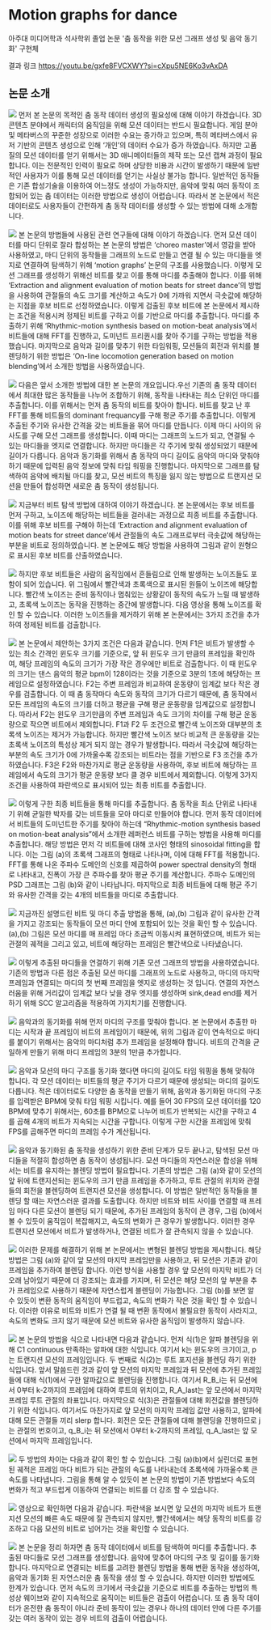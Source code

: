 # Motion graphs for dance
아주대 미디어학과 석사학위 졸업 논문 '춤 동작을 위한 모션 그래프 생성 및 음악 동기화' 구현체

결과 링크
https://youtu.be/gxfe8FVCXWY?si=cXpu5NE6Ko3vAxDA

## 논문 소개

<img src="https://github.com/jong1-choi/MotionGraphsforDance/blob/main/Images/image1.png">
먼저 본 논문의 목적인 춤 동작 데이터 생성의 필요성에 대해 이야기 하겠습니다. 3D 콘텐츠 분야에서 캐릭터의 움직임을 위해 모션 데이터는 반드시 필요합니다. 게임 분야 및 메타버스의 꾸준한 성장으로 이러한 수요는 증가하고 있으며, 특히 메타버스에서 유저 기반의 콘텐츠 생성으로 인해 ‘개인’의 데이터 수요가 증가 하였습니다. 하지만 고품질의 모션 데이터를 얻기 위해서는 3D 애니메이터들의 제작 또는 모션 캡쳐 과정이 필요합니다. 이는 전문적인 인력이 필요로 하며 상당한 비용과 시간이 발생하기 때문에 일반적인 사용자가 이를 통해 모션 데이터를 얻기는 사실상 불가능 합니다. 일반적인 동작들은 기존 합성기술을 이용하여 어느정도 생성이 가능하지만, 음악에 맞춰 여러 동작이 조합되어 있는 춤 데이터는 이러한 방법으로 생성이 어렵습니다. 따라서 본 논문에서 적은 데이터로도 사용자들이 간편하게 춤 동작 데이터를 생성할 수 있는 방법에 대해 소개합니다.
<br><br>
<img src="https://github.com/jong1-choi/MotionGraphsforDance/blob/main/Images/image2.png">
본 논문의 방법들에 사용된 관련 연구들에 대해 이야기 하겠습니다. 먼저 모션 데이터를 마디 단위로 잘라 합성하는 본 논문의 방법은 ‘choreo master’에서 영감을 받아 사용하였고, 마디 단위의 동작들을 그래프의 노드로 만들고 연결 될 수 있는 마디들을 엣지로 연결하여 탐색하기 위해 ‘motion graphs’ 논문의 구조를 사용했습니다. 이렇게 모션 그래프를 생성하기 위해선 비트를 찾고 이를 통해 마디를 추출해야 합니다. 이를 위해 ‘Extraction and alignment evaluation of motion beats for street dance’의 방법을 사용하여 관절들의 속도 크기를 계산하고 속도가 0에 가까워 지면서 극솟값에 해당하는 지점을 후보 비트로 선정하였습니다. 이렇게 검출된 후보 비트에 본 논문에서 제시하는 조건을 적용시켜 정제된 비트를 구하고 이를 기반으로 마디를 추출합니다. 마디를 추출하기 위해 ‘Rhythmic-motion synthesis based on motion-beat analysis’에서 비트들에 대해 FFT를 진행하고, 도미넌트 프리퀀시를 찾아 주기를 구하는 방법을 적용했습니다. 마지막으로 음악과 길이를 맞추기 위한 타임워핑, 모션들의 회전과 위치를 블렌딩하기 위한 방법은 ‘On-line locomotion generation based on motion blending’에서 소개한 방법을 사용하였습니다. 
<br><br>
<img src="https://github.com/jong1-choi/MotionGraphsforDance/blob/main/Images/image3.png">
다음은 앞서 소개한 방법에 대한 본 논문의 개요입니다.우선 기존의 춤 동작 데이터에서 최대한 많은 동작들을 나누어 조합하기 위해, 동작을 나타내는 최소 단위인 마디를 추출합니다. 이를 위해서는 먼저 춤 동작의 비트를 찾아야 합니다. 비트를 찾고 난 후 FFT를 통해 비트들의 dominant frequancy를 구해 평균 주기를 추출합니다. 이렇게 추출된 주기와 유사한 간격을 갖는 비트들을 묶어 마디를 만듭니다. 이제 마디 사이의 유사도를 구해 모션 그래프를 생성합니다. 이때 마디는 그래프의 노드가 되고, 연결될 수 있는 마디들을 엣지로 연결합니다. 하지만 마디들은 각 주기에 맞춰 생성되었기 때문에 길이가 다릅니다. 음악과 동기화를 위해서 춤 동작의 마디 길이도 음악의 마디와 맞춰야 하기 때문에 입력된 음악 정보에 맞춰 타임 워핑을 진행합니다. 마지막으로 그래프를 탐색하여 음악에 배치될 마디를 찾고, 모션 비트의 특징을 잃지 않는 방법으로 트랜지션 모션을 만들어 합성하면 새로운 춤 동작이 생성됩니다.
<br><br>
<img src="https://github.com/jong1-choi/MotionGraphsforDance/blob/main/Images/image4.png">
지금부터 비트 탐색 방법에 대하여 이야기 하겠습니다. 본 논문에서는 후보 비트를 먼저 구하고, 노이즈에 해당하는 비트들을 걸러내는 과정으로 최종 비트를 추출합니다. 이를 위해 후보 비트를 구해야 하는데 ‘Extraction and alignment evaluation of motion beats for street dance’에서 관절들의 속도 그래프로부터 극솟값에 해당하는 부분을 비트로 정의하였습니다. 본 논문에도 해당 방법을 사용하여 그림과 같이 원형으로 표시된 후보 비트를 산출하였습니다.
<br><br>
<img src="https://github.com/jong1-choi/MotionGraphsforDance/blob/main/Images/image5.png">
하지만 후보 비트들은 사람의 움직임에서 흔들림으로 인해 발생하는 노이즈들도 포함이 되어 있습니다. 위 그림에서 빨간색과 초록색으로 표시된 원들이 노이즈에 해당합니다. 빨간색 노이즈는 준비 동작이나 멈춰있는 상황같이 동작의 속도가 느릴 때 발생하고, 초록색 노이즈는 동작을 진행하는 중간에 발생합니다. 다음 영상을 통해 노이즈를 확인 할 수 있습니다. 이러한 노이즈들을 제거하기 위해 본 논문에서는 3가지 조건을 추가하여 정제된 비트를 검출합니다.
<br><br>
<img src="https://github.com/jong1-choi/MotionGraphsforDance/blob/main/Images/image6.png">
본 논문에서 제안하는 3가지 조건은 다음과 같습니다. 먼저 F1은 비트가 발생할 수 있는 최소 간격인 윈도우 크기를 기준으로, 앞 뒤 윈도우 크기 만큼의 프레임을 확인하여, 해당 프레임의 속도의 크기가 가장 작은 경우에만 비트로 검출합니다. 이 때 윈도우의 크기는 댄스 음악의 평균 bpm이 128이라는 것을 기준으로 3분의 1초에 해당하는 프레임으로 설정하였습니다. F2는 주변 프레임과 비교하여 운동량이 임계값 보다 작은 경우를 검출합니다. 이 때 춤 동작마다 속도와 동작의 크기가 다르기 때문에, 춤 동작에서 모든 프레임의 속도의 크기를 더하고 평균을 구해 평균 운동량을 임계값으로 설정합니다. 따라서 F2는 윈도우 크기만큼의 주변 프레임과 속도 크기의 차이를 구해 평균 운동량으로 작으면 비트에서 제외합니다. F1과 F2 두 조건으로 빨간색 노이즈와 대부분의 초록색 노이즈는 제거가 가능합니다. 하지만 빨간색 노이즈 보다 비교적 큰 운동량을 갖는 초록색 노이즈의 특성상 제거 되지 않는 경우가 발생합니다. 따라서 극솟값에 해당하는 부분의 속도 크기가 0에 가까울수록 강조되는 비트라는 점을 기반으로 F3 조건을 추가하였습니다. F3은 F2와 마찬가지로 평균 운동량을 사용하여, 후보 비트에 해당하는 프레임에서 속도의 크기가 평균 운동량 보다 클 경우 비트에서 제외합니다. 이렇게 3가지 조건을 사용하여 파란색으로 표시되어 있는 최종 비트를 추출합니다.
<br><br>
<img src="https://github.com/jong1-choi/MotionGraphsforDance/blob/main/Images/image7.png">
이렇게 구한 최종 비트들을 통해 마디를 추출합니다. 춤 동작을 최소 단위로 나타내기 위해 균일한 박자를 갖는 비트들을 모아 마디로 만들어야 합니다. 먼저 동작 데이터에서 비트들의 도미넌트한 주기를 찾아야 하는데  “Rhythmic-motion synthesis based on motion-beat analysis”에서 소개한 레퍼런스 비트를 구하는 방법을 사용해 마디를 추출합니다. 해당 방법은 먼저 각 비트들에 대해 코사인 형태의 sinosoidal fitting을 합니다. 이는 그림 (a)의 초록색 그래프의 형태로 나타나며, 이에 대해 FFT를 적용합니다. FFT를 통해 나온 주파수 도메인의 신호를 제곱하여 power spectral density의 형태로 나타내고, 진폭이 가장 큰 주파수를 찾아 평균 주기를 계산합니다. 주파수 도메인의 PSD 그래프는 그림 (b)와 같이 나타납니다. 마지막으로 최종 비트들에 대해 평균 주기와 유사한 간격을 갖는 4개의 비트들을 마디로 추출합니다.
<br><br>
<img src="https://github.com/jong1-choi/MotionGraphsforDance/blob/main/Images/image8.png">
지금까진 설명드린 비트 및 마디 추출 방법을 통해, (a),(b) 그림과 같이 유사한 간격을 가지고 강조되는 동작들이 모션 마디 안에 포함되어 있는 것을 확인 할 수 있습니다. (a),(b) 그림은 모션 마디를 매 프레임 마다 조금씩 이동시켜 표현하였으며, 비트가 되는 관절의 궤적을 그리고 있고, 비트에 해당하는 프레임은 빨간색으로 나타냈습니다.
<br><br>
<img src="https://github.com/jong1-choi/MotionGraphsforDance/blob/main/Images/image9.png">
이렇게 추출된 마디들을 연결하기 위해 기존 모션 그래프의 방법을 사용하였습니다. 기존의 방법과 다른 점은 추출된 모션 마디를 그래프의 노드로 사용하고, 마디의 마지막 프레임과 연결되는 마디의 첫 번째 프레임을 엣지로 생성하는 것 입니다. 연결의 자연스러움을 위해 거리값이 임계값 보다 낮을 경우 엣지를 생성하며 sink,dead end를 제거하기 위해 SCC 알고리즘을 적용하여 가지치기를 진행합니다.
<br><br>
<img src="https://github.com/jong1-choi/MotionGraphsforDance/blob/main/Images/image10.png">
음악과의 동기화를 위해 먼저 마디의 구조를 맞춰야 합니다. 본 논문에서 추출한 마디는 시작과 끝 프레임이 비트의 프레임이기 때문에, 위의 그림과 같이 연속적으로 마디를 붙이기 위해서는 음악의 마디처럼 추가 프레임을 설정해야 합니다. 비트의 간격을 균일하게 만들기 위해 마디 프레임의 3분의 1만큼 추가합니다.
<br><br>
<img src="https://github.com/jong1-choi/MotionGraphsforDance/blob/main/Images/image11.png">
음악과 모션의 마디 구조를 동기화 했다면 마디의 길이도 타임 워핑을 통해 맞춰야 합니다. 각 모션 데이터는 비트들의 평균 주기가 다르기 때문에 생성되는 마디의 길이도 다릅니다. 적은 데이터로도 다양한 춤 동작을 만들기 위해, 음악과 동기화된 마디의 구조를 입력받은 BPM에 맞춰 타임 워핑 시킵니다. 예를 들어 30 FPS의 모션 데이터를 120 BPM에 맞추기 위해서는, 60초를 BPM으로 나누어 비트가 반복되는 시간을 구하고 4를 곱해 4개의 비트가 지속되는 시간을 구합니다. 이렇게 구한 시간을 프레임에 맞춰 FPS를 곱해주면 마디의 프레임 수가 계산됩니다.
<br><br>
<img src="https://github.com/jong1-choi/MotionGraphsforDance/blob/main/Images/image12.png">
음악과 동기화된 춤 동작을 생성하기 위한 준비 단계가 모두 끝나고, 탐색된 모션 마디들을 적절히 합성하면 춤 동작이 생성됩니다. 모션 마디들의 자연스러운 합성을 위해서는 비트를 유지하는 블렌딩 방법이 필요합니다. 기존의 방법은 그림 (a)와 같이 모션의 앞 뒤에 트랜지션되는 윈도우의 크기 만큼 프레임을 추가하고, 루트 관절의 위치와 관절들의 회전을 블렌딩하여 트랜지션 모션을 생성합니다. 이 방법은 일반적인 동작들을 블렌딩 할 때는 자연스러운 결과를 도출합니다. 하지만 비트와 비트 사이를 연결할 때 프레임 마다 다른 모션이 블렌딩 되기 때문에, 추가된 프레임의 동작이 큰 경우, 그림 (b)에서 볼 수 있듯이 움직임이 복잡해지고, 속도의 변화가 큰 경우가 발생합니다. 이러한 경우 트랜지션 모션에서 비트가 발생하거나, 연결된 비트가 잘 관측되지 않을 수 있습니다.
<br><br>
<img src="https://github.com/jong1-choi/MotionGraphsforDance/blob/main/Images/image13.png">
이러한 문제를 해결하기 위해 본 논문에서는 변형된 블렌딩 방법을 제시합니다. 해당 방법은 그림 (a)와 같이 앞 모션의 마지막 프레임만을 사용하고, 뒤 모션은 기존과 같이 프레임을 추가하여 블렌딩 합니다. 이런 방식을 사용할 경우 앞 모션의 마지막 비트가 더 오래 남아있기 때문에 더 강조되는 효과를 가지며, 뒤 모션은 해당 모션의 앞 부분을 추가 프레임으로 사용하기 때문에 자연스럽게 블렌딩이 가능합니다. 그림 (b)를 보면 알 수 있듯이 변환 동작의 움직임이 부드럽고, 속도의 변화가 작은 것을 확인 할 수 있습니다. 이러한 이유로 비트와 비트가 연결 될 때 변환 동작에서 불필요한 동작이 사라지고, 속도의 변화도 크지 않기 때문에 모션 비트와 유사한 움직임이 발생하지 않습니다.
<br><br>
<img src="https://github.com/jong1-choi/MotionGraphsforDance/blob/main/Images/image14.png">
본 논문의 방법을 식으로 나타내면 다음과 같습니다. 먼저 식(1)은 알파 블렌딩을 위해 C1 continuous 만족하는 알파에 대한 식입니다. 여기서 k는 윈도우의 크기이고, p는 트랜지션 모션의 프레임입니다. 두 번째로 식(2)는 루트 포지션을 블렌딩 하기 위한 식입니다. 앞서 말씀드린 것과 같이 앞 모션의 마지막 프레임과 뒤 모션에 추가된 프레임들에 대해 식(1)에서 구한 알파값으로 블렌딩을 진행합니다. 여기서 R_B_i는 뒤 모션에서 0부터 k-2까지의 프레임에 대하여 루트의 위치이고, R_A_last는 앞 모션에서 마지막 프레임 루트 관절의 좌표입니다. 마지막으로 식(3)은 관절들에 대해 회전값을 블렌딩하기 위한 식입니다. 여기서도 마찬가지로 앞 모션의 마지막 프레임 값만 사용하고, 알파에 대해 모든 관절들 끼리 slerp 합니다. 회전은 모든 관절들에 대해 블렌딩을 진행하므로 j는 관절의 번호이고, q_B_i는 뒤 모션에서 0부터 k-2까지의 프레임, q_A_last는 앞 모션에서 마지막 프레임입니다.
<br><br>
<img src="https://github.com/jong1-choi/MotionGraphsforDance/blob/main/Images/image15.png">
두 방법의 차이는 다음과 같이 확인 할 수 있습니다. 그림 (a)(b)에서 실린더로 표현된 궤적은 프레임 마다 비트가 되는 관절의 속도를 나타내는데 초록색에 가까울수록 큰 속도를 나타냅니다. 그림을 통해 알 수 있듯이 본 논문의 방법이 기존 방법보다 속도의 변화가 적고 부드럽게 이동하여 연결되는 비트를 더 강조 할 수 있습니다.
<br><br>
<img src="https://github.com/jong1-choi/MotionGraphsforDance/blob/main/Images/image16.png">
영상으로 확인하면 다음과 같습니다. 파란색을 보시면 앞 모션의 마지막 비트가 트랜지션 모션의 빠른 속도 때문에 잘 관측되지 않지만, 빨간색에서는 해당 동작의 비트를 강조하고 다음 모션의 비트로 넘어가는 것을 확인할 수 있습니다.
<br><br>
<img src="https://github.com/jong1-choi/MotionGraphsforDance/blob/main/Images/image17.png">
본 논문을 정리 하자면 춤 동작 데이터에서 비트를 탐색하여 마디를 추출합니다. 추출된 마디들로 모션 그래프를 생성합니다. 음악에 맞추어 마디의 구조 및 길이를 동기화 합니다. 마지막으로 연결되는 비트를 고려한 블렌딩 방법을 통해 변환 동작을 생성하여, 음악과 동기화 된 자연스러운 춤 동작을 생성 할 수 있습니다. 하지만 이러한 방법에도 한계가 있습니다. 먼저 속도의 크기에서 극솟값을 기준으로 비트를 추출하는 방법의 특성상 웨이브와 같이 지속적으로 움직이는 비트들은 검출이 어렵습니다. 또 춤 동작 데이터가 온전한 춤 동작이 아니라 준비 동작이 있는 경우나 하나의 데이터 안에 다른 주기를 갖는 여러 동작이 있는 경우 비트의 검출이 어렵습니다.
